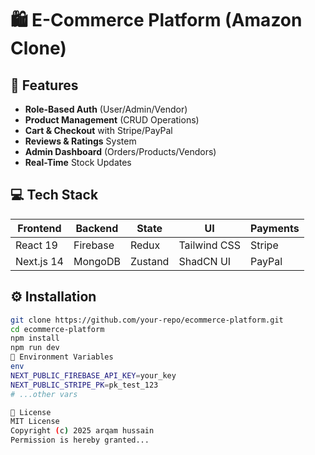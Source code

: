 
# 🛍️ E-Commerce Platform (Amazon Clone)

## 🚀 Features
- **Role-Based Auth** (User/Admin/Vendor)
- **Product Management** (CRUD Operations)
- **Cart & Checkout** with Stripe/PayPal
- **Reviews & Ratings** System
- **Admin Dashboard** (Orders/Products/Vendors)
- **Real-Time** Stock Updates

## 💻 Tech Stack
| Frontend       | Backend    | State     | UI           | Payments  |
|----------------|------------|-----------|--------------|-----------|
| React 19       | Firebase   | Redux     | Tailwind CSS | Stripe    |
| Next.js 14     | MongoDB    | Zustand   | ShadCN UI    | PayPal    |

## ⚙️ Installation
```bash
git clone https://github.com/your-repo/ecommerce-platform.git
cd ecommerce-platform
npm install
npm run dev
🔧 Environment Variables
env
NEXT_PUBLIC_FIREBASE_API_KEY=your_key
NEXT_PUBLIC_STRIPE_PK=pk_test_123
# ...other vars

📜 License
MIT License
Copyright (c) 2025 arqam hussain
Permission is hereby granted...


